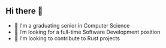 ## Hi there 👋
- 📜 I'm a graduating senior in Computer Science
- 💼 I’m looking for a full-time Software Development position
- 🦀 I'm looking to contribute to Rust projects

<!--
**andjcoll/andjcoll** is a ✨ _special_ ✨ repository because its `README.md` (this file) appears on your GitHub profile.

Here are some ideas to get you started:

- 🔭 I’m currently working on ...
- 🌱 I’m currently learning ...
- 👯 I’m looking to collaborate on ...
- 🤔 I’m looking for help with ...
- 💬 Ask me about ...
- 📫 How to reach me: ...
- 😄 Pronouns: ...
- ⚡ Fun fact: ...
-->
